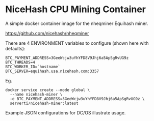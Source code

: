 NiceHash CPU Mining Container
=============================

A simple docker container image for the nheqminer Equihash miner.

https://github.com/nicehash/nheqminer

There are 4 ENVIRONMENT variables to configure (shown here with defaults):

    BTC_PAYMENT_ADDRESS=3GeeWcjw3uYhYFD8V9Jhj6a5ApSgRvUG9z
    BTC_THREADS=4
    BTC_WORKER_ID=`hostname`
    BTC_SERVER=equihash.usa.nicehash.com:3357

Eg.

    docker service create --mode global \
      --name nicehash-miner \
      -e BTC_PAYMENT_ADDRESS=3GeeWcjw3uYhYFD8V9Jhj6a5ApSgRvUG9z \
      serverti/nicehash-miner:latest

Example JSON configurations for DC/OS illustrate usage.
